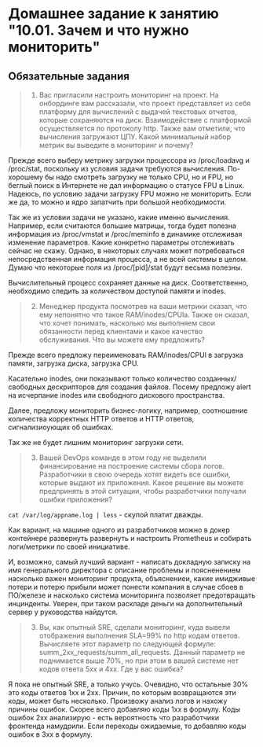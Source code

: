 # Домашнее задание к занятию "10.01. Зачем и что нужно мониторить"

## Обязательные задания

> 1. Вас пригласили настроить мониторинг на проект. На онбординге вам рассказали, что проект представляет из себя 
платформу для вычислений с выдачей текстовых отчетов, которые сохраняются на диск. Взаимодействие с платформой 
осуществляется по протоколу http. Также вам отметили, что вычисления загружают ЦПУ. Какой минимальный набор метрик вы
выведите в мониторинг и почему?

Прежде всего выберу метрику загрузки процессора из /proc/loadavg и /proc/stat, поскольку из условия задачи требуются вычисления. По-хорошему бы надо смотреть загрузку не только CPU, но и FPU, но беглый поиск в Интернете не дал информацию о статусе FPU в Linux. Надеюсь, по условию задачи загрузку FPU можно не мониторить. Если же да, то можно и ядро запатчить при большой необходимости.

Так же из условии задачи не указано, какие именно вычисления. Например, если считаются большие матрицы, тогда будет полезна информация из /proc/vmstat и /proc/meminfo в динамике отслеживая изменение параметров. Какие конкретно параметры отслеживать сейчас не скажу. Однако, в некоторых случаях может потребоваться непосредственная информация процесса, а не всей системы в целом. Думаю что некоторые поля из /proc/[pid]/stat будут весьма полезны.

Вычислительный процесс сохраняет данные на диск. Соответственно, необходимо следить за количеством доступой памяти и inodes.

> 2. Менеджер продукта посмотрев на ваши метрики сказал, что ему непонятно что такое RAM/inodes/CPUla. Также он сказал, 
что хочет понимать, насколько мы выполняем свои обязанности перед клиентами и какое качество обслуживания. Что вы 
можете ему предложить?

Прежде всего предложу переименовать RAM/inodes/CPUl в загрузка памяти, загрузка диска, загрузка CPU. 

Касательно inodes, они показывают только количество созданных/свободных дескрипторов для создания файлов. Посему предложу alert на исчерпание inodes или свободного дискового пространства.

Далее, предложу мониторить бизнес-логику, например, соотношение количества корректных HTTP ответов и HTTP ответов, сигнализиоующих об ошибках.

Так же не будет лишним мониторинг загрузки сети.

> 3. Вашей DevOps команде в этом году не выделили финансирование на построение системы сбора логов. Разработчики в свою 
очередь хотят видеть все ошибки, которые выдают их приложения. Какое решение вы можете предпринять в этой ситуации, 
чтобы разработчики получали ошибки приложения?

`cat /var/log/appname.log | less` - скупой платит дважды.

Как вариант, на машине одного из разработчиков можно в докер контейнере развернуть развернуть и настроить Prometheus и собирать логи/метрики по своей инициативе.

И, возможно, самый лучший вариант - написать докладную записку на имя генерального директора с описание проблемы и поясненением насколько важен мониторинг продукта, объяснениеи, какие имидживые потери и потерю прибыли может понести компания в случае сбоев в ПО/железе и насколько система мониторинга позволяет предотвращать инцинденты. Уверен, при таком раскладе деньги на дополнительный сервер у руководства найдутся.

> 3. Вы, как опытный SRE, сделали мониторинг, куда вывели отображения выполнения SLA=99% по http кодам ответов. 
Вычисляете этот параметр по следующей формуле: summ_2xx_requests/summ_all_requests. Данный параметр не поднимается выше 
70%, но при этом в вашей системе нет кодов ответа 5xx и 4xx. Где у вас ошибка?

Я пока не опытный SRE, а только учусь. Очевидно, что остальные 30% это коды ответов 1xx и 2xx. Причин, по которым возвращаются эти коды, может быть несколько. Произвожу анализ логов и нахожу причины ошибок. Скорее всего добавляю коды 1xx в формулу. Коды ошибок 2xx анализирую - есть вероятность что разработчики фронтенда намудрили. Если переходы ожидаемые, то добавляю коды ошибок в 3xx в формулу.

<!--
## Дополнительное задание (со звездочкой*) - необязательно к выполнению

Вы устроились на работу в стартап. На данный момент у вас нет возможности развернуть полноценную систему 
мониторинга, и вы решили самостоятельно написать простой python3-скрипт для сбора основных метрик сервера. Вы, как 
опытный системный-администратор, знаете, что системная информация сервера лежит в директории `/proc`. 
Также, вы знаете, что в системе Linux есть  планировщик задач cron, который может запускать задачи по расписанию.

Суммировав все, вы спроектировали приложение, которое:
- является python3 скриптом
- собирает метрики из папки `/proc`
- складывает метрики в файл 'YY-MM-DD-awesome-monitoring.log' в директорию /var/log 
(YY - год, MM - месяц, DD - день)
- каждый сбор метрик складывается в виде json-строки, в виде:
  + timestamp (временная метка, int, unixtimestamp)
  + metric_1 (метрика 1)
  + metric_2 (метрика 2)
  
     ...
     
  + metric_N (метрика N)
  
- сбор метрик происходит каждую 1 минуту по cron-расписанию

Для успешного выполнения задания нужно привести:

а) работающий код python3-скрипта,

б) конфигурацию cron-расписания,

в) пример верно сформированного 'YY-MM-DD-awesome-monitoring.log', имеющий не менее 5 записей,

P.S.: количество собираемых метрик должно быть не менее 4-х.
P.P.S.: по желанию можно себя не ограничивать только сбором метрик из `/proc`.

---

### Как оформить ДЗ?

Выполненное домашнее задание пришлите ссылкой на .md-файл в вашем репозитории.

--->
